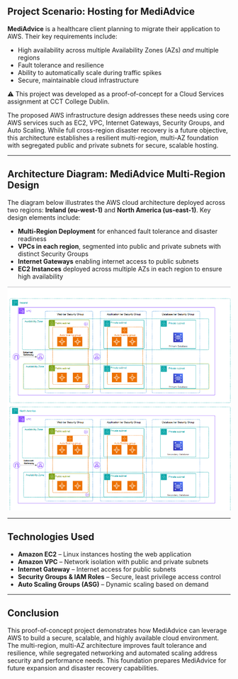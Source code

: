 ## Project Scenario: Hosting for MediAdvice

**MediAdvice** is a healthcare client planning to migrate their application to AWS. Their key requirements include:

* High availability across multiple Availability Zones (AZs) *and* multiple regions
* Fault tolerance and resilience
* Ability to automatically scale during traffic spikes
* Secure, maintainable cloud infrastructure

⚠️ This project was developed as a proof-of-concept for a Cloud Services assignment at CCT College Dublin.

The proposed AWS infrastructure design addresses these needs using core AWS services such as EC2, VPC, Internet Gateways, Security Groups, and Auto Scaling. While full cross-region disaster recovery is a future objective, this architecture establishes a resilient multi-region, multi-AZ foundation with segregated public and private subnets for secure, scalable hosting.

---

## Architecture Diagram: MediAdvice Multi-Region Design

The diagram below illustrates the AWS cloud architecture deployed across two regions: **Ireland (eu-west-1)** and **North America (us-east-1)**. Key design elements include:

* **Multi-Region Deployment** for enhanced fault tolerance and disaster readiness
* **VPCs in each region**, segmented into public and private subnets with distinct Security Groups
* **Internet Gateways** enabling internet access to public subnets
* **EC2 Instances** deployed across multiple AZs in each region to ensure high availability

![Architecture Diagram](Screenshots/Diagram.png)

---

## Technologies Used

* **Amazon EC2** – Linux instances hosting the web application
* **Amazon VPC** – Network isolation with public and private subnets
* **Internet Gateway** – Internet access for public subnets
* **Security Groups & IAM Roles** – Secure, least privilege access control
* **Auto Scaling Groups (ASG)** – Dynamic scaling based on demand

---

## Conclusion

This proof-of-concept project demonstrates how MediAdvice can leverage AWS to build a secure, scalable, and highly available cloud environment. The multi-region, multi-AZ architecture improves fault tolerance and resilience, while segregated networking and automated scaling address security and performance needs. This foundation prepares MediAdvice for future expansion and disaster recovery capabilities.